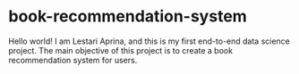 # book-recommendation-system
Hello world! I am Lestari Aprina, and this is my first end-to-end data science project.
The main objective of this project is to create a book recommendation system for users.
